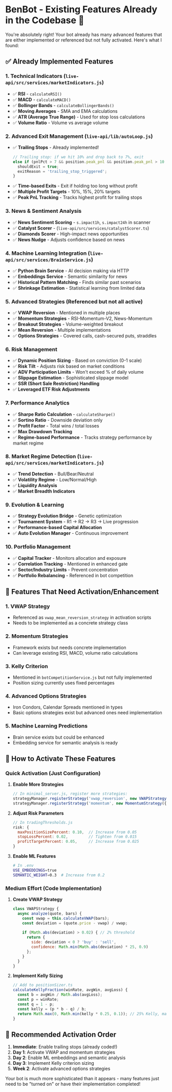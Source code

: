 # BenBot - Existing Features Already in the Codebase 🚀

You're absolutely right! Your bot already has many advanced features that are either implemented or referenced but not fully activated. Here's what I found:

## ✅ Already Implemented Features

### 1. **Technical Indicators** (`live-api/src/services/marketIndicators.js`)
- ✅ **RSI** - `calculateRSI()` 
- ✅ **MACD** - `calculateMACD()`
- ✅ **Bollinger Bands** - `calculateBollingerBands()`
- ✅ **Moving Averages** - SMA and EMA calculations
- ✅ **ATR (Average True Range)** - Used for stop loss calculations
- ✅ **Volume Ratio** - Volume vs average volume

### 2. **Advanced Exit Management** (`live-api/lib/autoLoop.js`)
- ✅ **Trailing Stops** - Already implemented!
  ```javascript
  // Trailing stop: if we hit 10% and drop back to 7%, exit
  else if (pnlPct > 7 && position.peak_pnl && position.peak_pnl > 10 && pnlPct < position.peak_pnl - 3) {
    shouldExit = true;
    exitReason = 'trailing_stop_triggered';
  }
  ```
- ✅ **Time-based Exits** - Exit if holding too long without profit
- ✅ **Multiple Profit Targets** - 10%, 15%, 20% targets
- ✅ **Peak PnL Tracking** - Tracks highest profit for trailing stops

### 3. **News & Sentiment Analysis**
- ✅ **News Sentiment Scoring** - `s.impact1h`, `s.impact24h` in scanner
- ✅ **Catalyst Scorer** - (`live-api/src/services/catalystScorer.ts`)
- ✅ **Diamonds Scorer** - High-impact news opportunities
- ✅ **News Nudge** - Adjusts confidence based on news

### 4. **Machine Learning Integration** (`live-api/src/services/BrainService.js`)
- ✅ **Python Brain Service** - AI decision making via HTTP
- ✅ **Embeddings Service** - Semantic similarity for news
- ✅ **Historical Pattern Matching** - Finds similar past scenarios
- ✅ **Shrinkage Estimation** - Statistical learning from limited data

### 5. **Advanced Strategies (Referenced but not all active)**
- ✅ **VWAP Reversion** - Mentioned in multiple places
- ✅ **Momentum Strategies** - RSI-Momentum-V2, News-Momentum
- ✅ **Breakout Strategies** - Volume-weighted breakout
- ✅ **Mean Reversion** - Multiple implementations
- ✅ **Options Strategies** - Covered calls, cash-secured puts, straddles

### 6. **Risk Management**
- ✅ **Dynamic Position Sizing** - Based on conviction (0-1 scale)
- ✅ **Risk Tilt** - Adjusts risk based on market conditions
- ✅ **ADV Participation Limits** - Won't exceed % of daily volume
- ✅ **Slippage Estimation** - Sophisticated slippage model
- ✅ **SSR (Short Sale Restriction) Handling**
- ✅ **Leveraged ETF Risk Adjustments**

### 7. **Performance Analytics**
- ✅ **Sharpe Ratio Calculation** - `calculateSharpe()`
- ✅ **Sortino Ratio** - Downside deviation only
- ✅ **Profit Factor** - Total wins / total losses
- ✅ **Max Drawdown Tracking**
- ✅ **Regime-based Performance** - Tracks strategy performance by market regime

### 8. **Market Regime Detection** (`live-api/src/services/marketIndicators.js`)
- ✅ **Trend Detection** - Bull/Bear/Neutral
- ✅ **Volatility Regime** - Low/Normal/High
- ✅ **Liquidity Analysis**
- ✅ **Market Breadth Indicators**

### 9. **Evolution & Learning**
- ✅ **Strategy Evolution Bridge** - Genetic optimization
- ✅ **Tournament System** - R1 → R2 → R3 → Live progression
- ✅ **Performance-based Capital Allocation**
- ✅ **Auto Evolution Manager** - Continuous improvement

### 10. **Portfolio Management**
- ✅ **Capital Tracker** - Monitors allocation and exposure
- ✅ **Correlation Tracking** - Mentioned in enhanced gate
- ✅ **Sector/Industry Limits** - Prevent concentration
- ✅ **Portfolio Rebalancing** - Referenced in bot competition

## 🔧 Features That Need Activation/Enhancement

### 1. **VWAP Strategy**
- Referenced as `vwap_mean_reversion_strategy` in activation scripts
- Needs to be implemented as a concrete strategy class

### 2. **Momentum Strategies**
- Framework exists but needs concrete implementation
- Can leverage existing RSI, MACD, volume ratio calculations

### 3. **Kelly Criterion**
- Mentioned in `botCompetitionService.js` but not fully implemented
- Position sizing currently uses fixed percentages

### 4. **Advanced Options Strategies**
- Iron Condors, Calendar Spreads mentioned in types
- Basic options strategies exist but advanced ones need implementation

### 5. **Machine Learning Predictions**
- Brain service exists but could be enhanced
- Embedding service for semantic analysis is ready

## 📝 How to Activate These Features

### Quick Activation (Just Configuration)

1. **Enable More Strategies**
   ```javascript
   // In minimal_server.js, register more strategies:
   strategyManager.registerStrategy('vwap_reversion', new VWAPStrategy({ ... }));
   strategyManager.registerStrategy('momentum', new MomentumStrategy({ ... }));
   ```

2. **Adjust Risk Parameters**
   ```javascript
   // In tradingThresholds.js
   risk: {
     maxPositionSizePercent: 0.10,  // Increase from 0.05
     stopLossPercent: 0.02,         // Tighten from 0.015
     profitTargetPercent: 0.05,     // Increase from 0.025
   }
   ```

3. **Enable ML Features**
   ```bash
   # In .env
   USE_EMBEDDINGS=true
   SEMANTIC_WEIGHT=0.3  # Increase from 0.2
   ```

### Medium Effort (Code Implementation)

1. **Create VWAP Strategy**
   ```javascript
   class VWAPStrategy {
     async analyze(quote, bars) {
       const vwap = this.calculateVWAP(bars);
       const deviation = (quote.price - vwap) / vwap;
       
       if (Math.abs(deviation) > 0.02) { // 2% threshold
         return {
           side: deviation < 0 ? 'buy' : 'sell',
           confidence: Math.min(Math.abs(deviation) * 25, 0.9)
         };
       }
     }
   }
   ```

2. **Implement Kelly Sizing**
   ```javascript
   // Add to positionSizer.ts
   calculateKellyFraction(winRate, avgWin, avgLoss) {
     const b = avgWin / Math.abs(avgLoss);
     const p = winRate;
     const q = 1 - p;
     const kelly = (p * b - q) / b;
     return Math.max(0, Math.min(kelly * 0.25, 0.1)); // 25% Kelly, max 10%
   }
   ```

## 🎯 Recommended Activation Order

1. **Immediate**: Enable trailing stops (already coded!)
2. **Day 1**: Activate VWAP and momentum strategies
3. **Day 2**: Enable ML embeddings and semantic analysis
4. **Day 3**: Implement Kelly criterion sizing
5. **Week 2**: Activate advanced options strategies

Your bot is much more sophisticated than it appears - many features just need to be "turned on" or have their implementation completed!
